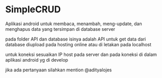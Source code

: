 # SimpleCRUD
Aplikasi android untuk membaca, menambah, meng-update, dan menghapus data yang tersimpan di database server

pada folder API dan database isinya adalah API untuk get data dari database
diupload pada hosting online atau di letakan pada localhost

untuk koneksi sesuaikan IP host pada server dan pada koneksi di dalam aplikasi 
android yg di develop

jika ada pertanyaan silahkan mention @adityalojes


